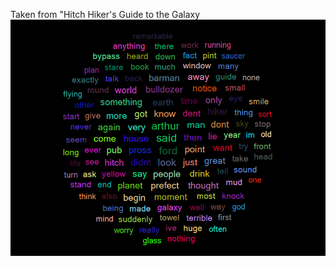 Taken from "Hitch Hiker's Guide to the Galaxy <br />
![Layout](https://github.com/shurik236/di/blob/development/TagsCloudVisualization/layout.bmp)<br />
